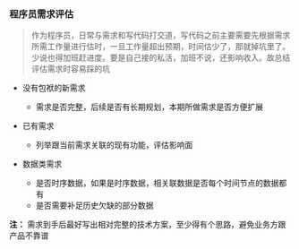 ### 程序员需求评估
> 作为程序员，日常与需求和写代码打交道，写代码之前主要需要先根据需求所需工作量进行估时，一旦工作量超出预期，时间估少了，那就掉坑里了。少说也得加班赶进度。要是自己接的私活，加班不说，还影响收入。故总结评估需求时容易踩的坑
- 没有包袱的新需求
    - 需求是否完整，后续是否有长期规划，本期所做需求是否方便扩展

- 已有需求
    - 列举跟当前需求关联的现有功能，评估影响面

- 数据类需求
    - 是否时序数据，如果是时序数据，相关联数据是否每个时间节点的数据都有
    - 是否需要补足历史欠缺的部分数据

**注：** 需求到手后最好写出相对完整的技术方案，至少得有个思路，避免业务方跟产品不靠谱
